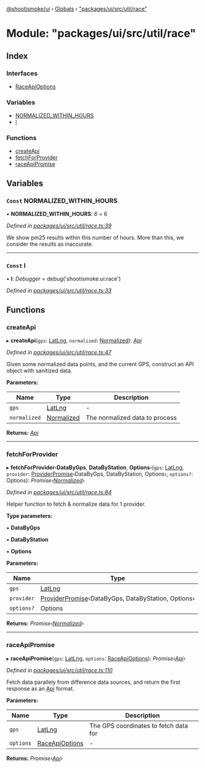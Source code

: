 [@shootismoke/ui](../README.md) › [Globals](../globals.md) › ["packages/ui/src/util/race"](_packages_ui_src_util_race_.md)

# Module: "packages/ui/src/util/race"

## Index

### Interfaces

* [RaceApiOptions](../interfaces/_packages_ui_src_util_race_.raceapioptions.md)

### Variables

* [NORMALIZED_WITHIN_HOURS](_packages_ui_src_util_race_.md#const-normalized_within_hours)
* [l](_packages_ui_src_util_race_.md#const-l)

### Functions

* [createApi](_packages_ui_src_util_race_.md#createapi)
* [fetchForProvider](_packages_ui_src_util_race_.md#fetchforprovider)
* [raceApiPromise](_packages_ui_src_util_race_.md#raceapipromise)

## Variables

### `Const` NORMALIZED_WITHIN_HOURS

• **NORMALIZED_WITHIN_HOURS**: *6* = 6

*Defined in [packages/ui/src/util/race.ts:39](https://github.com/shootismoke/common/blob/c0e7829/packages/ui/src/util/race.ts#L39)*

We show pm25 results within this number of hours. More than this, we
consider the results as inaccurate.

___

### `Const` l

• **l**: *Debugger* = debug('shootismoke:ui:race')

*Defined in [packages/ui/src/util/race.ts:33](https://github.com/shootismoke/common/blob/c0e7829/packages/ui/src/util/race.ts#L33)*

## Functions

###  createApi

▸ **createApi**(`gps`: [LatLng](../interfaces/_packages_dataproviders_src_types_.latlng.md), `normalized`: [Normalized](_packages_dataproviders_src_types_.md#normalized)): *[Api](../interfaces/_packages_ui_src_util_api_.api.md)*

*Defined in [packages/ui/src/util/race.ts:47](https://github.com/shootismoke/common/blob/c0e7829/packages/ui/src/util/race.ts#L47)*

Given some normalized data points, and the current GPS, construct an API
object with sanitized data.

**Parameters:**

Name | Type | Description |
------ | ------ | ------ |
`gps` | [LatLng](../interfaces/_packages_dataproviders_src_types_.latlng.md) | - |
`normalized` | [Normalized](_packages_dataproviders_src_types_.md#normalized) | The normalized data to process  |

**Returns:** *[Api](../interfaces/_packages_ui_src_util_api_.api.md)*

___

###  fetchForProvider

▸ **fetchForProvider**‹**DataByGps**, **DataByStation**, **Options**›(`gps`: [LatLng](../interfaces/_packages_dataproviders_src_types_.latlng.md), `provider`: [ProviderPromise](../interfaces/_packages_dataproviders_src_types_.providerpromise.md)‹DataByGps, DataByStation, Options›, `options?`: Options): *Promise‹[Normalized](_packages_dataproviders_src_types_.md#normalized)›*

*Defined in [packages/ui/src/util/race.ts:84](https://github.com/shootismoke/common/blob/c0e7829/packages/ui/src/util/race.ts#L84)*

Helper function to fetch & normalize data for 1 provider.

**Type parameters:**

▪ **DataByGps**

▪ **DataByStation**

▪ **Options**

**Parameters:**

Name | Type |
------ | ------ |
`gps` | [LatLng](../interfaces/_packages_dataproviders_src_types_.latlng.md) |
`provider` | [ProviderPromise](../interfaces/_packages_dataproviders_src_types_.providerpromise.md)‹DataByGps, DataByStation, Options› |
`options?` | Options |

**Returns:** *Promise‹[Normalized](_packages_dataproviders_src_types_.md#normalized)›*

___

###  raceApiPromise

▸ **raceApiPromise**(`gps`: [LatLng](../interfaces/_packages_dataproviders_src_types_.latlng.md), `options`: [RaceApiOptions](../interfaces/_packages_ui_src_util_race_.raceapioptions.md)): *Promise‹[Api](../interfaces/_packages_ui_src_util_api_.api.md)›*

*Defined in [packages/ui/src/util/race.ts:110](https://github.com/shootismoke/common/blob/c0e7829/packages/ui/src/util/race.ts#L110)*

Fetch data parallely from difference data sources, and return the first
response as an [Api](../interfaces/_packages_ui_src_util_api_.api.md) format.

**Parameters:**

Name | Type | Description |
------ | ------ | ------ |
`gps` | [LatLng](../interfaces/_packages_dataproviders_src_types_.latlng.md) | The GPS coordinates to fetch data for  |
`options` | [RaceApiOptions](../interfaces/_packages_ui_src_util_race_.raceapioptions.md) | - |

**Returns:** *Promise‹[Api](../interfaces/_packages_ui_src_util_api_.api.md)›*
